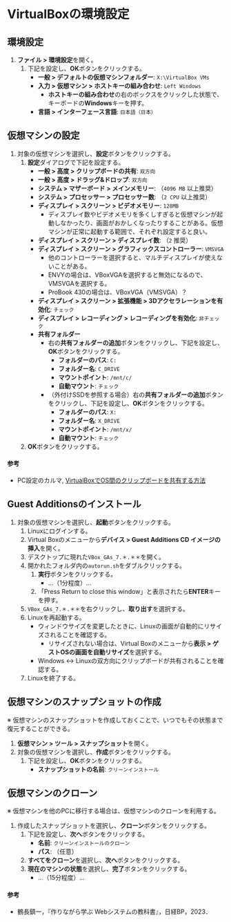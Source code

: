 # VirtualBoxの環境設定

## 環境設定
1. **ファイル > 環境設定**を開く。
   1. 下記を設定し、**OK**ボタンをクリックする。
      - **一般 > デフォルトの仮想マシンフォルダー**: `X:\VirtualBox VMs`
      - **入力 > 仮想マシン > ホストキーの組み合わせ**: `Left Windows`
        - **ホストキーの組み合わせ**の右のボックスをクリックした状態で、キーボードの**Windows**キーを押す。
      - **言語 > インターフェース言語**: `日本語（日本）`

## 仮想マシンの設定
1. 対象の仮想マシンを選択し、**設定**ボタンをクリックする。
   1. **設定**ダイアログで下記を設定する。
      - **一般 > 高度 > クリップボードの共有**: `双方向`
      - **一般 > 高度 > ドラッグ&ドロップ**: `双方向`
      - **システム > マザーボード > メインメモリー**: （`4096 MB` 以上推奨）
      - **システム > プロセッサー > プロセッサー数**: （`2 CPU` 以上推奨）
      - **ディスプレイ > スクリーン > ビデオメモリー**: `128MB`
        - ディスプレイ数やビデオメモリを多くしすぎると仮想マシンが起動しなかったり、画面がおかしくなったりすることがある。仮想マシンが正常に起動する範囲で、それぞれ設定すると良い。
      - **ディスプレイ > スクリーン > ディスプレイ数**: （`2` 推奨）
      - **ディスプレイ > スクリーン > グラフィックスコントローラー**: `VMSVGA`
        - 他のコントローラーを選択すると、マルチディスプレイが使えないことがある。
        - ENVYの場合は、VBoxVGAを選択すると無効になるので、VMSVGAを選択する。
        - ProBook 430の場合は、VBoxVGA（VMSVGA）？
      - **ディスプレイ > スクリーン > 拡張機能 > 3Dアクセラレーションを有効化**: `チェック`
      - **ディスプレイ > レコーディング > レコーディングを有効化**: `非チェック`
      - **共有フォルダー**
        - 右の**共有フォルダーの追加**ボタンをクリックし、下記を設定し、**OK**ボタンをクリックする。
          - **フォルダーのパス**: `C:`
          - **フォルダー名**: `C_DRIVE`
          - **マウントポイント**: `/mnt/c/`
          - **自動マウント**: `チェック`
        - （外付けSSDを参照する場合）右の**共有フォルダーの追加**ボタンをクリックし、下記を設定し、**OK**ボタンをクリックする。
          - **フォルダーのパス**: `X:`
          - **フォルダー名**: `X_DRIVE`
          - **マウントポイント**: `/mnt/x/`
          - **自動マウント**: `チェック`
   2. **OK**ボタンをクリックする。

#### 参考
- PC設定のカルマ, [VirtualBoxでOS間のクリップボードを共有する方法](https://pc-karuma.net/virtualbox-clipboard-share/)

## Guest Additionsのインストール
1. 対象の仮想マシンを選択し、**起動**ボタンをクリックする。
   1. Linuxにログインする。
   2. Virtual Boxのメニューから**デバイス > Guest Additions CD イメージの挿入**を開く。
   3. デスクトップに現れた`VBox_GAs_7.＊.＊＊`を開く。
   4. 開かれたフォルダ内の`autorun.sh`をダブルクリックする。
      1. **実行**ボタンをクリックする。
         - ...（1分程度）...
      2. 「Press Return to close this window」と表示されたら**ENTER**キーを押す。
   5. `VBox_GAs_7.＊.＊＊`を右クリックし、**取り出す**を選択する。
   6. Linuxを再起動する。
      - ウィンドウサイズを変更したときに、Linuxの画面が自動的にリサイズされることを確認する。
        - リサイズされない場合は、Virtual Boxのメニューから**表示 > ゲストOSの画面を自動リサイズ**を選択する。
      - Windows <-> Linuxの双方向にクリップボードが共有されることを確認する。
   7. Linuxを終了する。

## 仮想マシンのスナップショットの作成
※ 仮想マシンのスナップショットを作成しておくことで、いつでもその状態まで復元することができる。

1. **仮想マシン > ツール > スナップショット**を開く。
2. 対象の仮想マシンを選択し、**作成**ボタンをクリックする。
   1. 下記を設定し、**OK**ボタンをクリックする。
      - **スナップショットの名前**: `クリーンインストール`

## 仮想マシンのクローン
※ 仮想マシンを他のPCに移行する場合は、仮想マシンのクローンを利用する。

1. 作成したスナップショットを選択し、**クローン**ボタンをクリックする。
   1. 下記を設定し、**次へ**ボタンをクリックする。
      - **名前**: `クリーンインストールのクローン`
      - **パス**: （任意）
   2. **すべてをクローン**を選択し、**次へ**ボタンをクリックする。
   3. **現在のマシンの状態**を選択し、**完了**ボタンをクリックする。
      - ...（15分程度）...

#### 参考
- 鶴長鎮一，『作りながら学ぶ Webシステムの教科書』，日経BP，2023．
